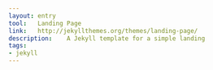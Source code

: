 ```yaml
---
layout: entry
tool:	Landing Page
link:	http://jekyllthemes.org/themes/landing-page/
description:	A Jekyll template for a simple landing
tags:
- jekyll		
---
```


